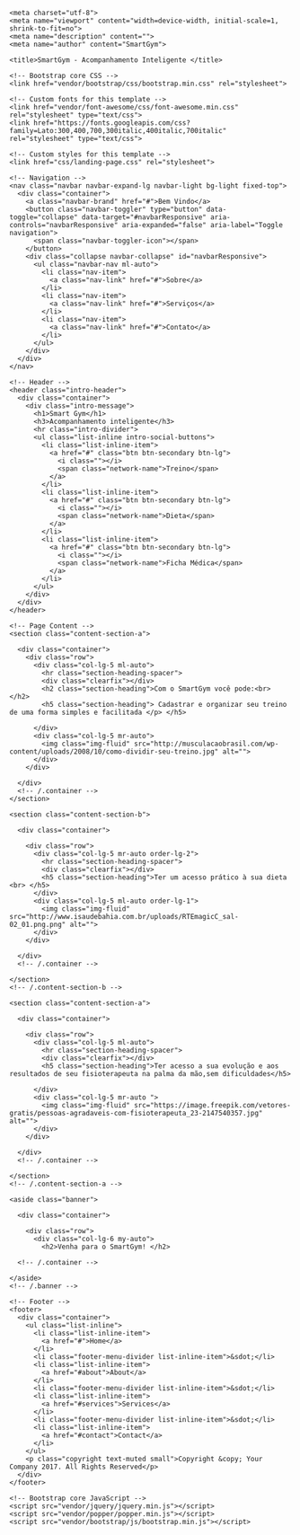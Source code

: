 <!DOCTYPE html>
<html lang="en">

  <head>

    <meta charset="utf-8">
    <meta name="viewport" content="width=device-width, initial-scale=1, shrink-to-fit=no">
    <meta name="description" content="">
    <meta name="author" content="SmartGym">

    <title>SmartGym - Acompanhamento Inteligente </title>

    <!-- Bootstrap core CSS -->
    <link href="vendor/bootstrap/css/bootstrap.min.css" rel="stylesheet">

    <!-- Custom fonts for this template -->
    <link href="vendor/font-awesome/css/font-awesome.min.css" rel="stylesheet" type="text/css">
    <link href="https://fonts.googleapis.com/css?family=Lato:300,400,700,300italic,400italic,700italic" rel="stylesheet" type="text/css">

    <!-- Custom styles for this template -->
    <link href="css/landing-page.css" rel="stylesheet">

  </head>

  <body>

    <!-- Navigation -->
    <nav class="navbar navbar-expand-lg navbar-light bg-light fixed-top">
      <div class="container">
        <a class="navbar-brand" href="#">Bem Vindo</a>
        <button class="navbar-toggler" type="button" data-toggle="collapse" data-target="#navbarResponsive" aria-controls="navbarResponsive" aria-expanded="false" aria-label="Toggle navigation">
          <span class="navbar-toggler-icon"></span>
        </button>
        <div class="collapse navbar-collapse" id="navbarResponsive">
          <ul class="navbar-nav ml-auto">
            <li class="nav-item">
              <a class="nav-link" href="#">Sobre</a>
            </li>
            <li class="nav-item">
              <a class="nav-link" href="#">Serviços</a>
            </li>
            <li class="nav-item">
              <a class="nav-link" href="#">Contato</a>
            </li>
          </ul>
        </div>
      </div>
    </nav>

    <!-- Header -->
    <header class="intro-header">
      <div class="container">
        <div class="intro-message">
          <h1>Smart Gym</h1>
          <h3>Acompanhamento inteligente</h3>
          <hr class="intro-divider">
          <ul class="list-inline intro-social-buttons">
            <li class="list-inline-item">
              <a href="#" class="btn btn-secondary btn-lg">
                <i class=""></i>
                <span class="network-name">Treino</span>
              </a>
            </li>
            <li class="list-inline-item">
              <a href="#" class="btn btn-secondary btn-lg">
                <i class=""></i>
                <span class="network-name">Dieta</span>
              </a>
            </li>
            <li class="list-inline-item">
              <a href="#" class="btn btn-secondary btn-lg">
                <i class=""></i>
                <span class="network-name">Ficha Médica</span>
              </a>
            </li>
          </ul>
        </div>
      </div>
    </header>

    <!-- Page Content -->
    <section class="content-section-a">

      <div class="container">
        <div class="row">
          <div class="col-lg-5 ml-auto">
            <hr class="section-heading-spacer">
            <div class="clearfix"></div>
            <h2 class="section-heading">Com o SmartGym você pode:<br> </h2>
            <h5 class="section-heading"> Cadastrar e organizar seu treino de uma forma simples e facilitada </p> </h5>
              
          </div>
          <div class="col-lg-5 mr-auto">
            <img class="img-fluid" src="http://musculacaobrasil.com/wp-content/uploads/2008/10/como-dividir-seu-treino.jpg" alt="">
          </div>
        </div>

      </div>
      <!-- /.container -->
    </section>

    <section class="content-section-b">

      <div class="container">

        <div class="row">
          <div class="col-lg-5 mr-auto order-lg-2">
            <hr class="section-heading-spacer">
            <div class="clearfix"></div>
            <h5 class="section-heading">Ter um acesso prático à sua dieta <br> </h5>
          </div>
          <div class="col-lg-5 ml-auto order-lg-1">
            <img class="img-fluid" src="http://www.isaudebahia.com.br/uploads/RTEmagicC_sal-02_01.png.png" alt="">
          </div>
        </div>

      </div>
      <!-- /.container -->

    </section>
    <!-- /.content-section-b -->

    <section class="content-section-a">

      <div class="container">

        <div class="row">
          <div class="col-lg-5 ml-auto">
            <hr class="section-heading-spacer">
            <div class="clearfix"></div>
            <h5 class="section-heading">Ter acesso a sua evolução e aos resultados de seu fisioterapeuta na palma da mão,sem dificuldades</h5>
            
          </div>
          <div class="col-lg-5 mr-auto ">
            <img class="img-fluid" src="https://image.freepik.com/vetores-gratis/pessoas-agradaveis-com-fisioterapeuta_23-2147540357.jpg" alt="">
          </div>
        </div>

      </div>
      <!-- /.container -->

    </section>
    <!-- /.content-section-a -->

    <aside class="banner">

      <div class="container">

        <div class="row">
          <div class="col-lg-6 my-auto">
            <h2>Venha para o SmartGym! </h2>
          
      <!-- /.container -->

    </aside>
    <!-- /.banner -->

    <!-- Footer -->
    <footer>
      <div class="container">
        <ul class="list-inline">
          <li class="list-inline-item">
            <a href="#">Home</a>
          </li>
          <li class="footer-menu-divider list-inline-item">&sdot;</li>
          <li class="list-inline-item">
            <a href="#about">About</a>
          </li>
          <li class="footer-menu-divider list-inline-item">&sdot;</li>
          <li class="list-inline-item">
            <a href="#services">Services</a>
          </li>
          <li class="footer-menu-divider list-inline-item">&sdot;</li>
          <li class="list-inline-item">
            <a href="#contact">Contact</a>
          </li>
        </ul>
        <p class="copyright text-muted small">Copyright &copy; Your Company 2017. All Rights Reserved</p>
      </div>
    </footer>

    <!-- Bootstrap core JavaScript -->
    <script src="vendor/jquery/jquery.min.js"></script>
    <script src="vendor/popper/popper.min.js"></script>
    <script src="vendor/bootstrap/js/bootstrap.min.js"></script>

  </body>

</html>
